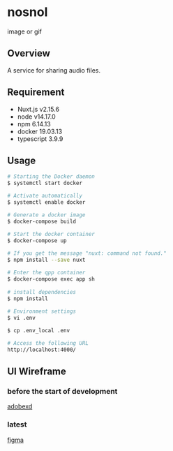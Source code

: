 # nosnol

image or gif

## Overview
A service for sharing audio files.

## Requirement
- Nuxt.js v2.15.6
- node v14.17.0
- npm 6.14.13
- docker 19.03.13
- typescript 3.9.9

## Usage
```bash
# Starting the Docker daemon
$ systemctl start docker

# Activate automatically
$ systemctl enable docker

# Generate a docker image
$ docker-compose build

# Start the docker container
$ docker-compose up
​
# If you get the message "nuxt: command not found."
$ npm install --save nuxt

# Enter the qpp container
$ docker-compose exec app sh
​
# install dependencies
$ npm install
​
# Environment settings
$ vi .env

$ cp .env_local .env

# Access the following URL
http://localhost:4000/
```
## UI Wireframe
### before the start of development
[adobexd](https://xd.adobe.com/view/8558decb-1b1a-4a45-8f98-4cc82483ab27-d00b/grid)

### latest
[figma](https://www.figma.com/file/DOeKHbpoZ7eco5HBVYhmHX/Nosnol?node-id=0%3A1)


